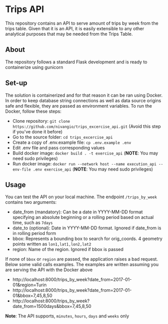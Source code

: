 # Trips API 

This repository contains an API to serve amount of trips by week from the trips table. Given that it is an API, it is easily extensible to any other analytical purposes that may be needed from the Trips Table.

## About

The repository follows a standard Flask development and is ready to containerize using gunicorn

## Set-up

The solution is containerized and for that reason it can be ran using Docker. In order to keep database string connections as well as data source origins safe and flexible, they are passed as environment variables. To run the Docker, follow these steps:

  * Clone repository: `git clone https://github.com/nivangio/trips_excercise_api.git` (Avoid this step if you've done it before)
  * Go to the source folder: `cd trips_excercise_api`
  * Create a copy of .env.example file: `cp .env.example .env`
  * Edit .env file and pass corresponding values
  * Build docker image: `docker build . -t exercise_api` (**NOTE**: You may need sudo privileges)
  * Run docker image: `docker run --network host --name execution_api --env-file .env exercise_api` (**NOTE**: You may need sudo privileges)

## Usage

You can test the API on your local machine. The endpoint `/trips_by_week` contains two arguments:

  * date_from (mandatory): Can be a date in YYYY-MM-DD format specifying an absolute beginning or a rolling period based on actual time, such as `7days`
  * date_to (optional): Date in YYYY-MM-DD format. Ignored if date_from is in rolling period form
  * bbox: Represents a bounding box to search for orig_coords. 4 geometry points written as `lon1,lat1,lon2,lat2`
  * region: Name of the region. Ignored if bbox is passed

If none of `bbox` or `region` are passed, the application raises a bad request. Below some valid calls examples. The examples are written assuming you are serving the API with the Docker above

  * http://localhost:8000/trips_by_week?date_from=2017-01-01&region=Turin
  * http://localhost:8000/trips_by_week?date_from=2017-01-01&bbox=7,45,8,50
  * http://localhost:8000/trips_by_week?date_from=1500days&bbox=7,45,8,50

**Note**: The API supports, `minutes`, `hours`, `days` and `weeks` only
